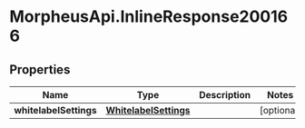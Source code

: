 # MorpheusApi.InlineResponse200166

## Properties

Name | Type | Description | Notes
------------ | ------------- | ------------- | -------------
**whitelabelSettings** | [**WhitelabelSettings**](WhitelabelSettings.md) |  | [optional] 


